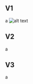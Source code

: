 ## V1

a
![alt text](https://letsenhance.io/static/73136da51c245e80edc6ccfe44888a99/1015f/MainBefore.jpg)

## V2

a

## V3

a
